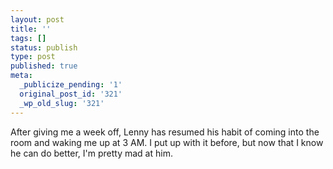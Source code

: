 ```yaml
---
layout: post
title: ''
tags: []
status: publish
type: post
published: true
meta:
  _publicize_pending: '1'
  original_post_id: '321'
  _wp_old_slug: '321'
---
```

After giving me a week off, Lenny has resumed his habit of coming into the room and waking me up at 3 AM.  I put up with it before, but now that I know he can do better, I'm pretty mad at him.
